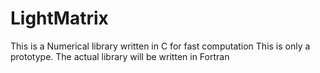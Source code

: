 # LightMatrix
This is a Numerical library written in C for fast computation
This is only a prototype. The actual library will be written in Fortran
